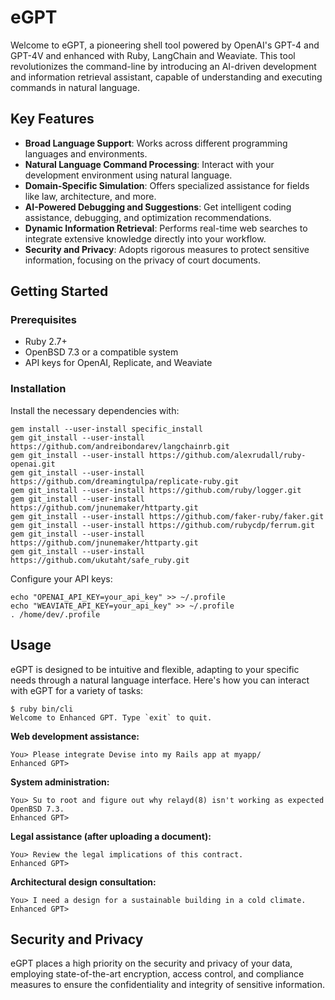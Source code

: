 # eGPT

Welcome to eGPT, a pioneering shell tool powered by OpenAI's GPT-4 and GPT-4V and enhanced with Ruby, LangChain and Weaviate. This tool revolutionizes the command-line by introducing an AI-driven development and information retrieval assistant, capable of understanding and executing commands in natural language.

## Key Features

- **Broad Language Support**: Works across different programming languages and environments.
- **Natural Language Command Processing**: Interact with your development environment using natural language.
- **Domain-Specific Simulation**: Offers specialized assistance for fields like law, architecture, and more.
- **AI-Powered Debugging and Suggestions**: Get intelligent coding assistance, debugging, and optimization recommendations.
- **Dynamic Information Retrieval**: Performs real-time web searches to integrate extensive knowledge directly into your workflow.
- **Security and Privacy**: Adopts rigorous measures to protect sensitive information, focusing on the privacy of court documents.

## Getting Started

### Prerequisites

- Ruby 2.7+
- OpenBSD 7.3 or a compatible system
- API keys for OpenAI, Replicate, and Weaviate

### Installation

Install the necessary dependencies with:

    gem install --user-install specific_install
    gem git_install --user-install https://github.com/andreibondarev/langchainrb.git
    gem git_install --user-install https://github.com/alexrudall/ruby-openai.git
    gem git_install --user-install https://github.com/dreamingtulpa/replicate-ruby.git
    gem git_install --user-install https://github.com/ruby/logger.git
    gem git_install --user-install https://github.com/jnunemaker/httparty.git
    gem git_install --user-install https://github.com/faker-ruby/faker.git
    gem git_install --user-install https://github.com/rubycdp/ferrum.git
    gem git_install --user-install https://github.com/jnunemaker/httparty.git
    gem git_install --user-install https://github.com/ukutaht/safe_ruby.git

Configure your API keys:

    echo "OPENAI_API_KEY=your_api_key" >> ~/.profile
    echo "WEAVIATE_API_KEY=your_api_key" >> ~/.profile
    . /home/dev/.profile

## Usage

eGPT is designed to be intuitive and flexible, adapting to your specific needs through a natural language interface. Here's how you can interact with eGPT for a variety of tasks:

    $ ruby bin/cli
    Welcome to Enhanced GPT. Type `exit` to quit.

**Web development assistance:**

    You> Please integrate Devise into my Rails app at myapp/
    Enhanced GPT>

**System administration:**

    You> Su to root and figure out why relayd(8) isn't working as expected OpenBSD 7.3.
    Enhanced GPT>

**Legal assistance (after uploading a document):**

    You> Review the legal implications of this contract.
    Enhanced GPT>

**Architectural design consultation:**

    You> I need a design for a sustainable building in a cold climate.
    Enhanced GPT>

## Security and Privacy

eGPT places a high priority on the security and privacy of your data, employing state-of-the-art encryption, access control, and compliance measures to ensure the confidentiality and integrity of sensitive information.

